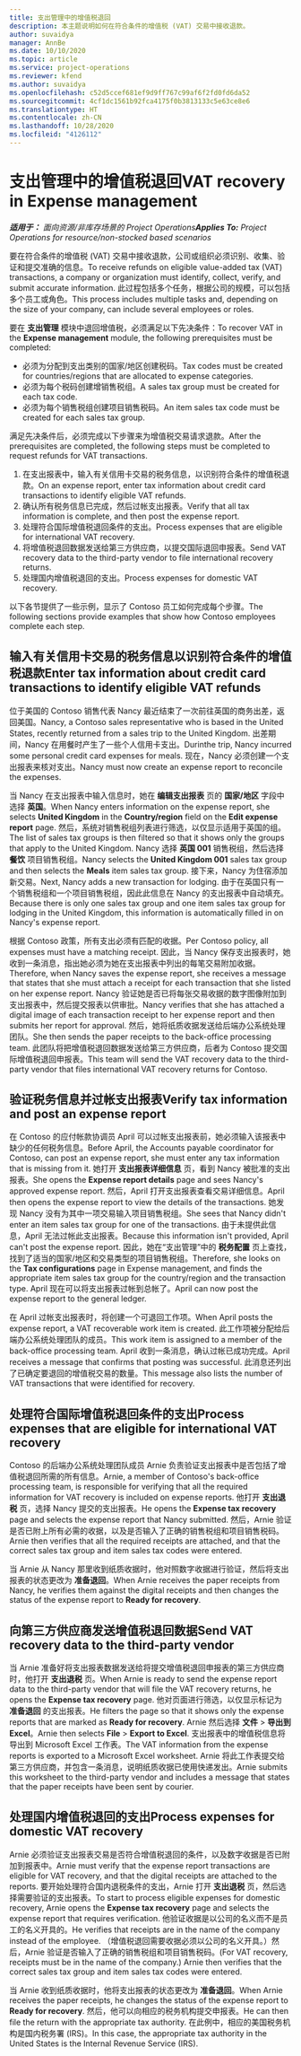 ```yaml
---
title: 支出管理中的增值税退回
description: 本主题说明如何在符合条件的增值税 (VAT) 交易中接收退款。
author: suvaidya
manager: AnnBe
ms.date: 10/10/2020
ms.topic: article
ms.service: project-operations
ms.reviewer: kfend
ms.author: suvaidya
ms.openlocfilehash: c52d5ccef681ef9d9ff767c99af6f2fd0fd6da52
ms.sourcegitcommit: 4cf1dc1561b92fca4175f0b3813133c5e63ce8e6
ms.translationtype: HT
ms.contentlocale: zh-CN
ms.lasthandoff: 10/28/2020
ms.locfileid: "4126112"
---
```

# <a name="vat-recovery-in-expense-management"></a><span data-ttu-id="0f6da-103">支出管理中的增值税退回</span><span class="sxs-lookup"><span data-stu-id="0f6da-103">VAT recovery in Expense management</span></span>

<span data-ttu-id="0f6da-104">_**适用于：** 面向资源/非库存场景的 Project Operations_</span><span class="sxs-lookup"><span data-stu-id="0f6da-104">_**Applies To:** Project Operations for resource/non-stocked based scenarios_</span></span>

<span data-ttu-id="0f6da-105">要在符合条件的增值税 (VAT) 交易中接收退款，公司或组织必须识别、收集、验证和提交准确的信息。</span><span class="sxs-lookup"><span data-stu-id="0f6da-105">To receive refunds on eligible value-added tax (VAT) transactions, a company or organization must identify, collect, verify, and submit accurate information.</span></span> <span data-ttu-id="0f6da-106">此过程包括多个任务，根据公司的规模，可以包括多个员工或角色。</span><span class="sxs-lookup"><span data-stu-id="0f6da-106">This process includes multiple tasks and, depending on the size of your company, can include several employees or roles.</span></span>

<span data-ttu-id="0f6da-107">要在 **支出管理** 模块中退回增值税，必须满足以下先决条件：</span><span class="sxs-lookup"><span data-stu-id="0f6da-107">To recover VAT in the **Expense management** module, the following prerequisites must be completed:</span></span>

- <span data-ttu-id="0f6da-108">必须为分配到支出类别的国家/地区创建税码。</span><span class="sxs-lookup"><span data-stu-id="0f6da-108">Tax codes must be created for countries/regions that are allocated to expense categories.</span></span>
- <span data-ttu-id="0f6da-109">必须为每个税码创建增销售税组。</span><span class="sxs-lookup"><span data-stu-id="0f6da-109">A sales tax group must be created for each tax code.</span></span>
- <span data-ttu-id="0f6da-110">必须为每个销售税组创建项目销售税码。</span><span class="sxs-lookup"><span data-stu-id="0f6da-110">An item sales tax code must be created for each sales tax group.</span></span>

<span data-ttu-id="0f6da-111">满足先决条件后，必须完成以下步骤来为增值税交易请求退款。</span><span class="sxs-lookup"><span data-stu-id="0f6da-111">After the prerequisites are completed, the following steps must be completed to request refunds for VAT transactions.</span></span>

1. <span data-ttu-id="0f6da-112">在支出报表中，输入有关信用卡交易的税务信息，以识别符合条件的增值税退款。</span><span class="sxs-lookup"><span data-stu-id="0f6da-112">On an expense report, enter tax information about credit card transactions to identify eligible VAT refunds.</span></span>
2. <span data-ttu-id="0f6da-113">确认所有税务信息已完成，然后过帐支出报表。</span><span class="sxs-lookup"><span data-stu-id="0f6da-113">Verify that all tax information is complete, and then post the expense report.</span></span>
3. <span data-ttu-id="0f6da-114">处理符合国际增值税退回条件的支出。</span><span class="sxs-lookup"><span data-stu-id="0f6da-114">Process expenses that are eligible for international VAT recovery.</span></span>
4. <span data-ttu-id="0f6da-115">将增值税退回数据发送给第三方供应商，以提交国际退回申报表。</span><span class="sxs-lookup"><span data-stu-id="0f6da-115">Send VAT recovery data to the third-party vendor to file international recovery returns.</span></span>
5. <span data-ttu-id="0f6da-116">处理国内增值税退回的支出。</span><span class="sxs-lookup"><span data-stu-id="0f6da-116">Process expenses for domestic VAT recovery.</span></span>

<span data-ttu-id="0f6da-117">以下各节提供了一些示例，显示了 Contoso 员工如何完成每个步骤。</span><span class="sxs-lookup"><span data-stu-id="0f6da-117">The following sections provide examples that show how Contoso employees complete each step.</span></span>

## <a name="enter-tax-information-about-credit-card-transactions-to-identify-eligible-vat-refunds"></a><span data-ttu-id="0f6da-118">输入有关信用卡交易的税务信息以识别符合条件的增值税退款</span><span class="sxs-lookup"><span data-stu-id="0f6da-118">Enter tax information about credit card transactions to identify eligible VAT refunds</span></span>

<span data-ttu-id="0f6da-119">位于美国的 Contoso 销售代表 Nancy 最近结束了一次前往英国的商务出差，返回美国。</span><span class="sxs-lookup"><span data-stu-id="0f6da-119">Nancy, a Contoso sales representative who is based in the United States, recently returned from a sales trip to the United Kingdom.</span></span> <span data-ttu-id="0f6da-120">出差期间，Nancy 在用餐时产生了一些个人信用卡支出。</span><span class="sxs-lookup"><span data-stu-id="0f6da-120">Durinthe trip, Nancy incurred some personal credit card expenses for meals.</span></span> <span data-ttu-id="0f6da-121">现在，Nancy 必须创建一个支出报表来核对支出。</span><span class="sxs-lookup"><span data-stu-id="0f6da-121">Nancy must now create an expense report to reconcile the expenses.</span></span>

<span data-ttu-id="0f6da-122">当 Nancy 在支出报表中输入信息时，她在 **编辑支出报表** 页的 **国家/地区** 字段中选择 **英国**。</span><span class="sxs-lookup"><span data-stu-id="0f6da-122">When Nancy enters information on the expense report, she selects **United Kingdom** in the **Country/region** field on the **Edit expense report** page.</span></span> <span data-ttu-id="0f6da-123">然后，系统对销售税组列表进行筛选，以仅显示适用于英国的组。</span><span class="sxs-lookup"><span data-stu-id="0f6da-123">The list of sales tax groups is then filtered so that it shows only the groups that apply to the United Kingdom.</span></span> <span data-ttu-id="0f6da-124">Nancy 选择 **英国 001** 销售税组，然后选择 **餐饮** 项目销售税组。</span><span class="sxs-lookup"><span data-stu-id="0f6da-124">Nancy selects the **United Kingdom 001** sales tax group and then selects the **Meals** item sales tax group.</span></span> <span data-ttu-id="0f6da-125">接下来，Nancy 为住宿添加新交易。</span><span class="sxs-lookup"><span data-stu-id="0f6da-125">Next, Nancy adds a new transaction for lodging.</span></span> <span data-ttu-id="0f6da-126">由于在英国只有一个销售税组和一个项目销售税组，因此此信息在 Nancy 的支出报表中自动填充。</span><span class="sxs-lookup"><span data-stu-id="0f6da-126">Because there is only one sales tax group and one item sales tax group for lodging in the United Kingdom, this information is automatically filled in on Nancy's expense report.</span></span>

<span data-ttu-id="0f6da-127">根据 Contoso 政策，所有支出必须有匹配的收据。</span><span class="sxs-lookup"><span data-stu-id="0f6da-127">Per Contoso policy, all expenses must have a matching receipt.</span></span> <span data-ttu-id="0f6da-128">因此，当 Nancy 保存支出报表时，她收到一条消息，指出她必须为她在支出报表中列出的每笔交易附加收据。</span><span class="sxs-lookup"><span data-stu-id="0f6da-128">Therefore, when Nancy saves the expense report, she receives a message that states that she must attach a receipt for each transaction that she listed on her expense report.</span></span> <span data-ttu-id="0f6da-129">Nancy 验证她是否已将每张交易收据的数字图像附加到支出报表中，然后提交报表以供审批。</span><span class="sxs-lookup"><span data-stu-id="0f6da-129">Nancy verifies that she has attached a digital image of each transaction receipt to her expense report and then submits her report for approval.</span></span> <span data-ttu-id="0f6da-130">然后，她将纸质收据发送给后端办公系统处理团队。</span><span class="sxs-lookup"><span data-stu-id="0f6da-130">She then sends the paper receipts to the back-office processing team.</span></span> <span data-ttu-id="0f6da-131">此团队将把增值税退回数据发送给第三方供应商，后者为 Contoso 提交国际增值税退回申报表。</span><span class="sxs-lookup"><span data-stu-id="0f6da-131">This team will send the VAT recovery data to the third-party vendor that files international VAT recovery returns for Contoso.</span></span>

## <a name="verify-tax-information-and-post-an-expense-report"></a><span data-ttu-id="0f6da-132">验证税务信息并过帐支出报表</span><span class="sxs-lookup"><span data-stu-id="0f6da-132">Verify tax information and post an expense report</span></span>

<span data-ttu-id="0f6da-133">在 Contoso 的应付帐款协调员 April 可以过帐支出报表前，她必须输入该报表中缺少的任何税务信息。</span><span class="sxs-lookup"><span data-stu-id="0f6da-133">Before April, the Accounts payable coordinator for Contoso, can post an expense report, she must enter any tax information that is missing from it.</span></span> <span data-ttu-id="0f6da-134">她打开 **支出报表详细信息** 页，看到 Nancy 被批准的支出报表。</span><span class="sxs-lookup"><span data-stu-id="0f6da-134">She opens the **Expense report details** page and sees Nancy's approved expense report.</span></span> <span data-ttu-id="0f6da-135">然后，April 打开支出报表查看交易详细信息。</span><span class="sxs-lookup"><span data-stu-id="0f6da-135">April then opens the expense report to view the details of the transactions.</span></span> <span data-ttu-id="0f6da-136">她发现 Nancy 没有为其中一项交易输入项目销售税组。</span><span class="sxs-lookup"><span data-stu-id="0f6da-136">She sees that Nancy didn't enter an item sales tax group for one of the transactions.</span></span> <span data-ttu-id="0f6da-137">由于未提供此信息，April 无法过帐此支出报表。</span><span class="sxs-lookup"><span data-stu-id="0f6da-137">Because this information isn't provided, April can't post the expense report.</span></span> <span data-ttu-id="0f6da-138">因此，她在“支出管理”中的 **税务配置** 页上查找，找到了适当的国家/地区和交易类型的项目销售税组。</span><span class="sxs-lookup"><span data-stu-id="0f6da-138">Therefore, she looks on the **Tax configurations** page in Expense management, and finds the appropriate item sales tax group for the country/region and the transaction type.</span></span> <span data-ttu-id="0f6da-139">April 现在可以将支出报表过帐到总帐了。</span><span class="sxs-lookup"><span data-stu-id="0f6da-139">April can now post the expense report to the general ledger.</span></span>

<span data-ttu-id="0f6da-140">在 April 过帐支出报表时，将创建一个可退回工作项。</span><span class="sxs-lookup"><span data-stu-id="0f6da-140">When April posts the expense report, a VAT recoverable work item is created.</span></span> <span data-ttu-id="0f6da-141">此工作项被分配给后端办公系统处理团队的成员。</span><span class="sxs-lookup"><span data-stu-id="0f6da-141">This work item is assigned to a member of the back-office processing team.</span></span> <span data-ttu-id="0f6da-142">April 收到一条消息，确认过帐已成功完成。</span><span class="sxs-lookup"><span data-stu-id="0f6da-142">April receives a message that confirms that posting was successful.</span></span> <span data-ttu-id="0f6da-143">此消息还列出了已确定要退回的增值税交易的数量。</span><span class="sxs-lookup"><span data-stu-id="0f6da-143">This message also lists the number of VAT transactions that were identified for recovery.</span></span>

## <a name="process-expenses-that-are-eligible-for-international-vat-recovery"></a><span data-ttu-id="0f6da-144">处理符合国际增值税退回条件的支出</span><span class="sxs-lookup"><span data-stu-id="0f6da-144">Process expenses that are eligible for international VAT recovery</span></span>

<span data-ttu-id="0f6da-145">Contoso 的后端办公系统处理团队成员 Arnie 负责验证支出报表中是否包括了增值税退回所需的所有信息。</span><span class="sxs-lookup"><span data-stu-id="0f6da-145">Arnie, a member of Contoso's back-office processing team, is responsible for verifying that all the required information for VAT recovery is included on expense reports.</span></span> <span data-ttu-id="0f6da-146">他打开 **支出退税** 页，选择 Nancy 提交的支出报表。</span><span class="sxs-lookup"><span data-stu-id="0f6da-146">He opens the **Expense tax recovery** page and selects the expense report that Nancy submitted.</span></span> <span data-ttu-id="0f6da-147">然后，Arnie 验证是否已附上所有必需的收据，以及是否输入了正确的销售税组和项目销售税码。</span><span class="sxs-lookup"><span data-stu-id="0f6da-147">Arnie then verifies that all the required receipts are attached, and that the correct sales tax group and item sales tax codes were entered.</span></span>

<span data-ttu-id="0f6da-148">当 Arnie 从 Nancy 那里收到纸质收据时，他对照数字收据进行验证，然后将支出报表的状态更改为 **准备退回**。</span><span class="sxs-lookup"><span data-stu-id="0f6da-148">When Arnie receives the paper receipts from Nancy, he verifies them against the digital receipts and then changes the status of the expense report to **Ready for recovery**.</span></span>

## <a name="send-vat-recovery-data-to-the-third-party-vendor"></a><span data-ttu-id="0f6da-149">向第三方供应商发送增值税退回数据</span><span class="sxs-lookup"><span data-stu-id="0f6da-149">Send VAT recovery data to the third-party vendor</span></span>

<span data-ttu-id="0f6da-150">当 Arnie 准备好将支出报表数据发送给将提交增值税退回申报表的第三方供应商时，他打开 **支出退税** 页。</span><span class="sxs-lookup"><span data-stu-id="0f6da-150">When Arnie is ready to send the expense report data to the third-party vendor that will file the VAT recovery returns, he opens the **Expense tax recovery** page.</span></span> <span data-ttu-id="0f6da-151">他对页面进行筛选，以仅显示标记为 **准备退回** 的支出报表。</span><span class="sxs-lookup"><span data-stu-id="0f6da-151">He filters the page so that it shows only the expense reports that are marked as **Ready for recovery**.</span></span> <span data-ttu-id="0f6da-152">Arnie 然后选择 **文件** &gt; **导出到 Excel**。</span><span class="sxs-lookup"><span data-stu-id="0f6da-152">Arnie then selects **File** &gt; **Export to Excel**.</span></span> <span data-ttu-id="0f6da-153">支出报表中的增值税信息将导出到 Microsoft Excel 工作表。</span><span class="sxs-lookup"><span data-stu-id="0f6da-153">The VAT information from the expense reports is exported to a Microsoft Excel worksheet.</span></span> <span data-ttu-id="0f6da-154">Arnie 将此工作表提交给第三方供应商，并包含一条消息，说明纸质收据已使用快递发出。</span><span class="sxs-lookup"><span data-stu-id="0f6da-154">Arnie submits this worksheet to the third-party vendor and includes a message that states that the paper receipts have been sent by courier.</span></span>

## <a name="process-expenses-for-domestic-vat-recovery"></a><span data-ttu-id="0f6da-155">处理国内增值税退回的支出</span><span class="sxs-lookup"><span data-stu-id="0f6da-155">Process expenses for domestic VAT recovery</span></span>

<span data-ttu-id="0f6da-156">Arnie 必须验证支出报表交易是否符合增值税退回的条件，以及数字收据是否已附加到报表中。</span><span class="sxs-lookup"><span data-stu-id="0f6da-156">Arnie must verify that the expense report transactions are eligible for VAT recovery, and that the digital receipts are attached to the reports.</span></span> <span data-ttu-id="0f6da-157">要开始处理符合国内退税条件的支出，Arnie 打开 **支出退税** 页，然后选择需要验证的支出报表。</span><span class="sxs-lookup"><span data-stu-id="0f6da-157">To start to process eligible expenses for domestic recovery, Arnie opens the **Expense tax recovery** page and selects the expense report that requires verification.</span></span> <span data-ttu-id="0f6da-158">他验证收据是以公司的名义而不是员工的名义开具的。</span><span class="sxs-lookup"><span data-stu-id="0f6da-158">He verifies that receipts are in the name of the company instead of the employee.</span></span> <span data-ttu-id="0f6da-159">（增值税退回需要收据必须以公司的名义开具。）然后，Arnie 验证是否输入了正确的销售税组和项目销售税码。</span><span class="sxs-lookup"><span data-stu-id="0f6da-159">(For VAT recovery, receipts must be in the name of the company.) Arnie then verifies that the correct sales tax group and item sales tax codes were entered.</span></span>

<span data-ttu-id="0f6da-160">当 Arnie 收到纸质收据时，他将支出报表的状态更改为 **准备退回**。</span><span class="sxs-lookup"><span data-stu-id="0f6da-160">When Arnie receives the paper receipts, he changes the status of the expense report to **Ready for recovery**.</span></span> <span data-ttu-id="0f6da-161">然后，他可以向相应的税务机构提交申报表。</span><span class="sxs-lookup"><span data-stu-id="0f6da-161">He can then file the return with the appropriate tax authority.</span></span> <span data-ttu-id="0f6da-162">在此例中，相应的美国税务机构是国内税务署 (IRS)。</span><span class="sxs-lookup"><span data-stu-id="0f6da-162">In this case, the appropriate tax authority in the United States is the Internal Revenue Service (IRS).</span></span>
